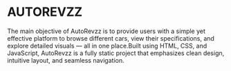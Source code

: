 # AUTOREVZZ
The main objective of AutoRevzz is to provide users with a simple yet effective platform to browse different cars, view their specifications, and explore detailed visuals — all in one place.Built using HTML, CSS, and JavaScript, AutoRevzz is a fully static project that emphasizes clean design, intuitive layout, and seamless navigation.
